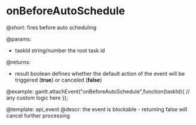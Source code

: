 onBeforeAutoSchedule
=============

@short:
	fires before auto scheduling 

@params:
- taskId		string/number		the root task id

@returns:  
- result     boolean       defines whether the default action of the event will be triggered (<b>true</b>) or canceled (<b>false</b>) 

@example:
gantt.attachEvent("onBeforeAutoSchedule",function(taskId){
	// any custom logic here
});

@template:	api_event
@descr:
the event is blockable - returning false will cancel further processing

